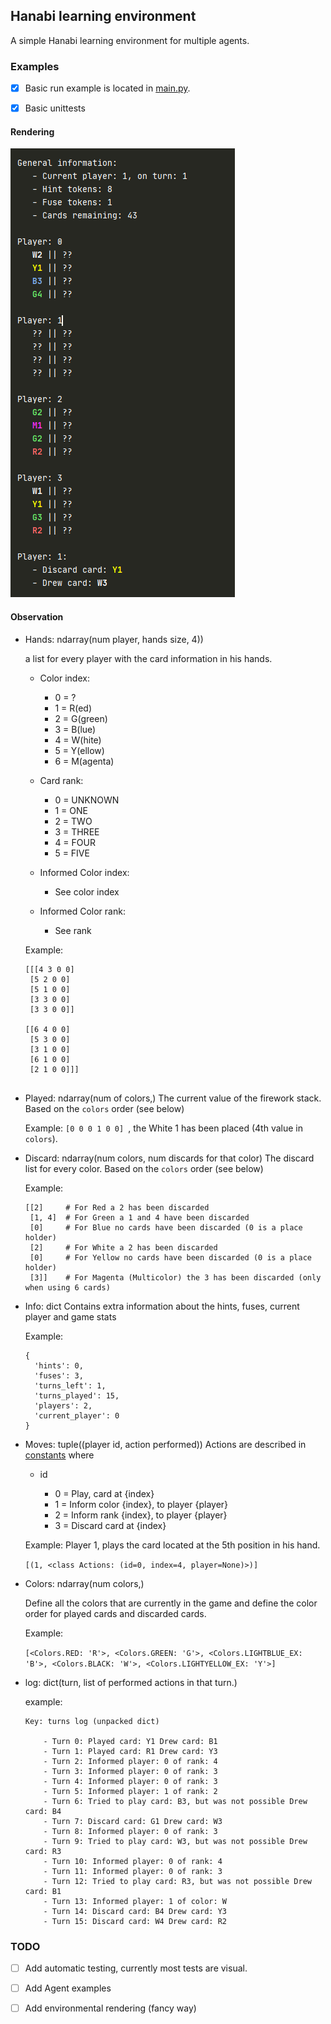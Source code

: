 
## Hanabi learning environment

A simple Hanabi learning environment for multiple agents.


### Examples

- [x] Basic run example is located in [main.py](main.py).
- [x] Basic unittests


#### Rendering
![img](resources/images/render.png)


#### Observation

- Hands: ndarray(num player, hands size, 4))

    a list for every player with the card information in his hands. 

    - Color index: 
    
        * 0 = ?
        * 1 = R(ed)
        * 2 = G(green)
        * 3 = B(lue)
        * 4 = W(hite)
        * 5 = Y(ellow)
        * 6 = M(agenta)
    
    - Card rank:
    
        * 0 = UNKNOWN
        * 1 = ONE
        * 2 = TWO
        * 3 = THREE
        * 4 = FOUR
        * 5 = FIVE
        
    - Informed Color index:
        
        * See color index
        
    - Informed Color rank:
    
       * See rank
       
    Example:
      
     ```
    [[[4 3 0 0]
      [5 2 0 0]
      [5 1 0 0]
      [3 3 0 0]
      [3 3 0 0]]
    
     [[6 4 0 0]
      [5 3 0 0]
      [3 1 0 0]
      [6 1 0 0]
      [2 1 0 0]]]  
      
    ```

- Played: ndarray(num of colors,)
    The current value of the firework stack. Based on the `colors` order (see below)
    
    Example: ```[0 0 0 1 0 0] ```, the White 1 has been placed (4th value in `colors`).
    
    
- Discard: ndarray(num colors, num discards for that color)
    The discard list for every color. Based on the `colors` order (see below)
    
    Example:
    ```
    [[2]     # For Red a 2 has been discarded
     [1, 4]  # For Green a 1 and 4 have been discarded
     [0]     # For Blue no cards have been discarded (0 is a place holder)
     [2]     # For White a 2 has been discarded
     [0]     # For Yellow no cards have been discarded (0 is a place holder)
     [3]]    # For Magenta (Multicolor) the 3 has been discarded (only when using 6 cards)
    ```
  
- Info: dict
    Contains extra information about the hints, fuses, current player and game stats
    
    Example: 
    ```
    { 
      'hints': 0, 
      'fuses': 3, 
      'turns_left': 1, 
      'turns_played': 15, 
      'players': 2, 
      'current_player': 0
    }
    ```

- Moves: tuple((player id, action performed))
    Actions are described in [constants](environment/utils/constants.py) where 
    
    - id
    
       * 0 = Play, card at {index}
       * 1 = Inform color {index}, to player {player}
       * 2 = Inform rank {index}, to player {player}
       * 3 = Discard card at {index}
       
    Example: Player 1, plays the card located at the 5th position in his hand.
    
    ```[(1, <class Actions: (id=0, index=4, player=None)>)]```
    
    
- Colors: ndarray(num colors,)
    
    Define all the colors that are currently in the game and define the color order
    for played cards and discarded cards.
    
    Example:
    
    ```[<Colors.RED: 'R'>, <Colors.GREEN: 'G'>, <Colors.LIGHTBLUE_EX: 'B'>, <Colors.BLACK: 'W'>, <Colors.LIGHTYELLOW_EX: 'Y'>]```


- log: dict(turn, list of performed actions in that turn.)

   example:
    
    ```
    Key: turns log (unpacked dict)

	    - Turn 0: Played card: Y1 Drew card: B1
	    - Turn 1: Played card: R1 Drew card: Y3
	    - Turn 2: Informed player: 0 of rank: 4
	    - Turn 3: Informed player: 0 of rank: 3
	    - Turn 4: Informed player: 0 of rank: 3
	    - Turn 5: Informed player: 1 of rank: 2
	    - Turn 6: Tried to play card: B3, but was not possible Drew card: B4
	    - Turn 7: Discard card: G1 Drew card: W3
	    - Turn 8: Informed player: 0 of rank: 3
	    - Turn 9: Tried to play card: W3, but was not possible Drew card: R3
	    - Turn 10: Informed player: 0 of rank: 4
	    - Turn 11: Informed player: 0 of rank: 3
	    - Turn 12: Tried to play card: R3, but was not possible Drew card: B1
	    - Turn 13: Informed player: 1 of color: W
	    - Turn 14: Discard card: B4 Drew card: Y3
	    - Turn 15: Discard card: W4 Drew card: R2
    ```


### TODO

- [ ] Add automatic testing, currently most tests are visual.
- [ ] Add Agent examples
- [ ] Add environmental rendering (fancy way)


